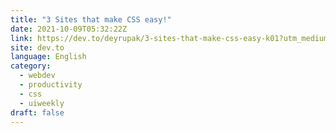 ```yaml
---
title: "3 Sites that make CSS easy!"
date: 2021-10-09T05:32:22Z
link: https://dev.to/deyrupak/3-sites-that-make-css-easy-k01?utm_medium=RSS&utm_source=news.12bit.vn
site: dev.to
language: English
category:
  - webdev
  - productivity
  - css
  - uiweekly
draft: false
---
```

